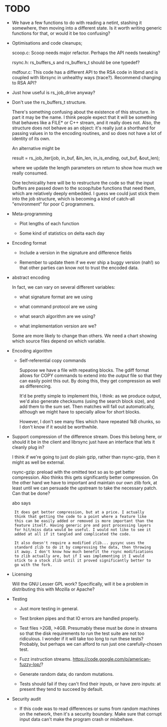 # TODO

* We have a few functions to do with reading a netint, stashing
  it somewhere, then moving into a different state.  Is it worth
  writing generic functions for that, or would it be too confusing?

* Optimisations and code cleanups;

  scoop.c: Scoop needs major refactor. Perhaps the API needs
  tweaking?

  rsync.h: rs_buffers_s and rs_buffers_t should be one typedef?

  mdfour.c: This code has a different API to the RSA code in libmd
  and is coupled with librsync in unhealthy ways (trace?). Recommend
  changing to RSA API?

* Just how useful is rs_job_drive anyway?

* Don't use the rs_buffers_t structure.

  There's something confusing about the existence of this structure.
  In part it may be the name.  I think people expect that it will be
  something that behaves like a FILE* or C++ stream, and it really
  does not.  Also, the structure does not behave as an object: it's
  really just a shorthand for passing values in to the encoding
  routines, and so does not have a lot of identity of its own.

  An alternative might be

    result = rs_job_iter(job,
                         in_buf, &in_len, in_is_ending,
                         out_buf, &out_len);

  where we update the length parameters on return to show how much we
  really consumed.

  One technicality here will be to restructure the code so that the
  input buffers are passed down to the scoop/tube functions that need
  them, which are relatively deeply embedded.  I guess we could just
  stick them into the job structure, which is becoming a kind of
  catch-all "environment" for poor C programmers.

* Meta-programming

  * Plot lengths of each function

  * Some kind of statistics on delta each day

* Encoding format

  * Include a version in the signature and difference fields

  * Remember to update them if we ever ship a buggy version (nah!) so
    that other parties can know not to trust the encoded data.

* abstract encoding

  In fact, we can vary on several different variables:

    * what signature format are we using

    * what command protocol are we using

    * what search algorithm are we using?

    * what implementation version are we?

  Some are more likely to change than others.  We need a chart
  showing which source files depend on which variable.

* Encoding algorithm

  * Self-referential copy commands

    Suppose we have a file with repeating blocks.  The gdiff format
    allows for COPY commands to extend into the *output* file so that
    they can easily point this out.  By doing this, they get
    compression as well as differencing.

    It'd be pretty simple to implement this, I think: as we produce
    output, we'd also generate checksums (using the search block
    size), and add them to the sum set.  Then matches will fall out
    automatically, although we might have to specially allow for
    short blocks.

    However, I don't see many files which have repeated 1kB chunks,
    so I don't know if it would be worthwhile.

* Support compression of the difference stream.  Does this
  belong here, or should it be in the client and librsync just have
  an interface that lets it cleanly plug in?

  I think if we're going to just do plain gzip, rather than
  rsync-gzip, then it might as well be external.

  rsync-gzip: preload with the omitted text so as to get better
  compression.  Abo thinks this gets significantly better
  compression.  On the other hand we have to important and maintain
  our own zlib fork, at least until we can persuade the upstream to
  take the necessary patch.  Can that be done?

  abo says

       It does get better compression, but at a price. I actually
       think that getting the code to a point where a feature like
       this can be easily added or removed is more important than the
       feature itself. Having generic pre and post processing layers
       for hit/miss data would be useful. I would not like to see it
       added at all if it tangled and complicated the code.

       It also doesn't require a modified zlib... pysync uses the
       standard zlib to do it by compressing the data, then throwing
       it away. I don't know how much benefit the rsync modifications
       to zlib actually are, but if I was implementing it I would
       stick to a stock zlib until it proved significantly better to
       go with the fork.

* Licensing

  Will the GNU Lesser GPL work?  Specifically, will it be a problem
  in distributing this with Mozilla or Apache?

* Testing

  * Just more testing in general.

  * Test broken pipes and that IO errors are handled properly.

  * Test files >2GB, >4GB.  Presumably these must be done in streams
    so that the disk requirements to run the test suite are not too
    ridiculous.  I wonder if it will take too long to run these
    tests?  Probably, but perhaps we can afford to run just one
    carefully-chosen test.

  * Fuzz instruction streams. <https://code.google.com/p/american-fuzzy-lop/>?

  * Generate random data; do random mutations.

  * Tests should fail if they can't find their inputs, or have zero
    inputs: at present they tend to succeed by default.

* Security audit

  * If this code was to read differences or sums from random machines
    on the network, then it's a security boundary.  Make sure that
    corrupt input data can't make the program crash or misbehave.
